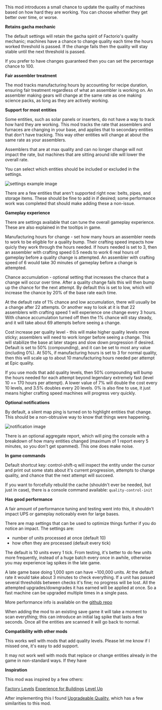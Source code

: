 This mod introduces a small chance to update the quality of machines based on how hard they are working. You can choose whether they get better over time, or worse.

**Retains gacha mechanic**

The default settings will retain the gacha spirit of Factorio's quality mechanic; machines have a chance to change quality each time the hours worked threshold is passed. If the change fails then the quality will stay stable until the next threshold is passed.

If you prefer to have changes guaranteed then you can set the percentage chance to 100.

**Fair assembler treatment**

The mod tracks manufacturing hours by accounting for recipe duration, ensuring fair treatment regardless of what an assembler is working on. An assembler making gears will change at the same rate as one making science packs, as long as they are actively working.

**Support for most entities**

Some entities, such as solar panels or inserters, do not have a way to track how hard they are working. This mod tracks the rate that assemblers and furnaces are changing in your base, and applies that to secondary entities that don't have tracking. This way other entities will change at about the same rate as your assemblers.

Assemblers that are at max quality and can no longer change will not impact the rate, but machines that are sitting around idle will lower the overall rate.

You can select which entities should be included or excluded in the settings.

![settings example image](settings.png)

There are a few entities that aren't supported right now: belts, pipes, and storage items. These should be fine to add in if desired; some performance work was completed that should make adding these a non-issue.

**Gameplay experience**

There are settings available that can tune the overall gameplay experience. These are also explained in the tooltips in game.

Manufacturing hours for change - set how many hours an assembler needs to work to be eligible for a quality bump. Their crafting speed impacts how quicly they work through the hours needed. If hours needed is set to 3, then an assembler with crafting speed 0.5 needs to work 6 real hours of gameplay before a quality change is attempted. An assembler with crafting speed of 6 would take 30 minutes of gameplay before a change is attempted.

Chance accumulation - optional setting that increases the chance that a change will occur over time. After a quality change fails this will then bump up the chance for the next attempt. By default this is set to low, which will increase the chance by 20% of the base rate each time.

At the default rate of 1% chance and low accumulation, there will usually be a change after 22 attempts. Or another way to look at it is that 22 assemblers with crafting speed 1 will experience one change every 3 hours. With chance accumulation turned off then the 1% chance will stay steady, and it will take about 69 attempts before seeing a change.

Cost increase per quality level - this will make higher quality levels more sticky; assemblers will need to work longer before seeing a change. This will stabilize the base at later stages and slow down progression if desired. Default is set to 50% (compounding), and it can be set to most any value (including 0%). At 50%, if manufacturing hours is set to 3 for normal quality, then this will scale up to about 10 manufacturing hours needed per attempt at Epic quality.

If you use mods that add quality levels, then 50% compounding will bump the hours needed for each attempt beyond legendary extremely fast (level 10 == 170 hours per attempt). A lower value of 7% will double the cost every 10 levels, and 3.5% doubles every 20 levels. 0% is also fine to use, it just means higher crafting speed machines will progress very quickly.

**Optional notifications**

By default, a silent map ping is turned on to highlight entities that change. This should be a non-obtrusive way to know that things were happening.

![notification image](map.png)

There is an optional aggregate report, which will ping the console with a breakdown of how many entities changed (maximum of 1 report every 5 minutes, so you don't get spammed). This one does make noise.

**In game commands**

Default shortcut key: control-shift-q will inspect the entity under the cursor and print out some stats about it's current progression, attempts to change quality, and chance that the next attempt will succeed.

If you want to forcefully rebuild the cache (shouldn't ever be needed, but just in case), there is a console command available: `quality-control-init`

**Has good performance**

A fair amount of performance tuning and testing went into this, it shouldn't impact UPS or gameplay noticeably even for large bases.

There are map settings that can be used to optimize things further if you do notice an impact. The settings are:
- number of units processed at once (default 10)
- how often they are processed (default every tick)

The default is 10 units every 1 tick. From testing, it's better to do few units more frequently, instead of a huge batch every once in awhile, otherwise you may experience lag spikes in the late game.

A late game base doing 1,000 spm can have ~100,000 units. At the default rate it would take about 3 minutes to check everything. If a unit has passed several thresholds between checks it's fine; no progress will be lost. All the attempted upgrades/downgrades it has earned will be applied at once. So a fast machine can be upgraded multiple times in a single pass.

More performance info is available on the [github repo](https://github.com/aarons/factorio-quality-control)

When adding the mod to an existing save game it will take a moment to scan everything; this can introduce an initial lag spike that lasts a few seconds. Once all the entities are scanned it will go back to normal.

**Compatibility with other mods**

This works well with mods that add quality levels. Please let me know if I missed one, it's easy to add support.

It may not work well with mods that replace or change entities already in the game in non-standard ways. If they have

**Inspiration**

This mod was inspired by a few others:

[Factory Levels](https://mods.factorio.com/mod/factory-levels)
[Experience for Buildings](https://mods.factorio.com/mod/xp-for-buildings)
[Level Up](https://mods.factorio.com/mod/levelup)

After implementing this I found [Upgradeable Quality](https://mods.factorio.com/mod/upgradeable-quality), which has a few similarities to this mod.


